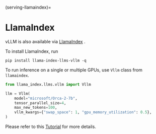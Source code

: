 (serving-llamaindex)=

# LlamaIndex

vLLM is also available via [LlamaIndex](https://github.com/run-llama/llama_index) .

To install LlamaIndex, run

```console
pip install llama-index-llms-vllm -q
```

To run inference on a single or multiple GPUs, use `Vllm` class from `llamaindex`.

```python
from llama_index.llms.vllm import Vllm

llm = Vllm(
    model="microsoft/Orca-2-7b",
    tensor_parallel_size=4,
    max_new_tokens=100,
    vllm_kwargs={"swap_space": 1, "gpu_memory_utilization": 0.5},
)
```

Please refer to this [Tutorial](https://docs.llamaindex.ai/en/latest/examples/llm/vllm/) for more details.
